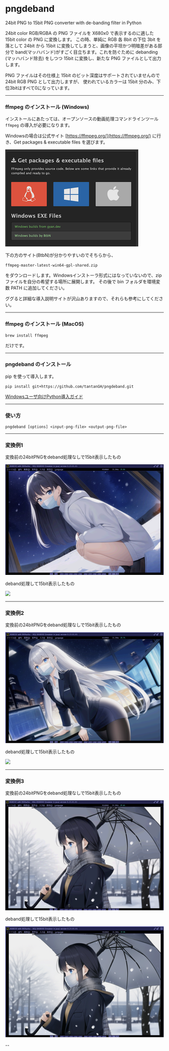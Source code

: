 # pngdeband
24bit PNG to 15bit PNG converter with de-banding filter in Python

24bit color RGB/RGBA の PNG ファイルを X680x0 で表示するのに適した 15bit color の PNG に変換します。
この時、単純に RGB 各 8bit の下位 3bit を落として 24bit から 15bit に変換してしまうと、画像の平坦かつ明暗差がある部分で band(マッハバンド)がすごく目立ちます。これを防ぐために debanding (マッハバンド除去) をしつつ 15bit に変換し、新たな PNG ファイルとして出力します。

PNG ファイルはその仕様上 15bit のビット深度はサポートされていませんので 24bit RGB PNG として出力しますが、
使われているカラーは 15bit 分のみ、下位3bitはすべて0になっています。

---

### ffmpeg のインストール (Windows)

インストールにあたっては、オープンソースの動画処理コマンドラインツール `ffmpeg` の導入が必要になります。

Windowsの場合は公式サイト [https://ffmpeg.org/](https://ffmpeg.org/) に行き、Get packages & executable files を選びます。

![](images/ffmpeg1.png)

下の方のサイト(BtbN)が分かりやすいのでそちらから、

    ffmpeg-master-latest-win64-gpl-shared.zip

をダウンロードします。Windowsインストーラ形式にはなっていないので、zipファイルを自分の希望する場所に展開します。
その後で bin フォルダを環境変数 PATH に追加してください。

ググると詳細な導入説明サイトが沢山ありますので、それらも参考にしてください。

---

### ffmpeg のインストール (MacOS)

    brew install ffmpeg

だけです。

---

### pngdeband のインストール

pip を使って導入します。

    pip install git+https://github.com/tantanGH/pngdeband.git

[Windowsユーザ向けPython導入ガイド](https://github.com/tantanGH/distribution/blob/main/windows_python_for_x68k.md)

---

### 使い方

    pngdeband [options] <input-png-file> <output-png-file>

---

### 変換例1

変換前の24bitPNGをdeband処理なしで15bit表示したもの

![](images/sample1.png)

deband処理して15bit表示したもの

![](images/sample1d.png)

---

### 変換例2

変換前の24bitPNGをdeband処理なしで15bit表示したもの

![](images/sample2.png)

deband処理して15bit表示したもの

![](images/sample2d.png)

---

### 変換例3

変換前の24bitPNGをdeband処理なしで15bit表示したもの

![](images/sample3.png)

deband処理して15bit表示したもの

![](images/sample3d.png)

--
